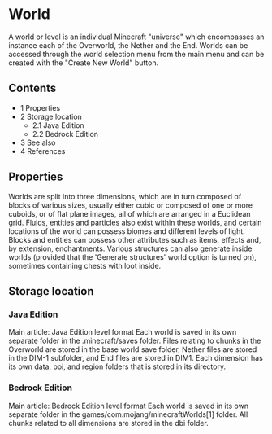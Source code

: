 # World
A world or level is an individual Minecraft "universe" which encompasses an instance each of the Overworld, the Nether and the End. Worlds can be accessed through the world selection menu from the main menu and can be created with the "Create New World" button.

## Contents
- 1 Properties
- 2 Storage location
	- 2.1 Java Edition
	- 2.2 Bedrock Edition
- 3 See also
- 4 References

## Properties
Worlds are split into three dimensions, which are in turn composed of blocks of various sizes, usually either cubic or composed of one or more cuboids, or of flat plane images, all of which are arranged in a Euclidean grid. Fluids, entities and particles also exist within these worlds, and certain locations of the world can possess biomes and different levels of light. Blocks and entities can possess other attributes such as items, effects and, by extension, enchantments. Various structures can also generate inside worlds (provided that the 'Generate structures' world option is turned on), sometimes containing chests with loot inside.

## Storage location
### Java Edition
Main article: Java Edition level format
Each world is saved in its own separate folder in the .minecraft/saves folder. Files relating to chunks in the Overworld are stored in the base world save folder, Nether files are stored in the DIM-1 subfolder, and End files are stored in DIM1. Each dimension has its own data, poi, and region folders that is stored in its directory.

### Bedrock Edition
Main article: Bedrock Edition level format
Each world is saved in its own separate folder in the games/com.mojang/minecraftWorlds[1] folder. All chunks related to all dimensions are stored in the dbi folder.

